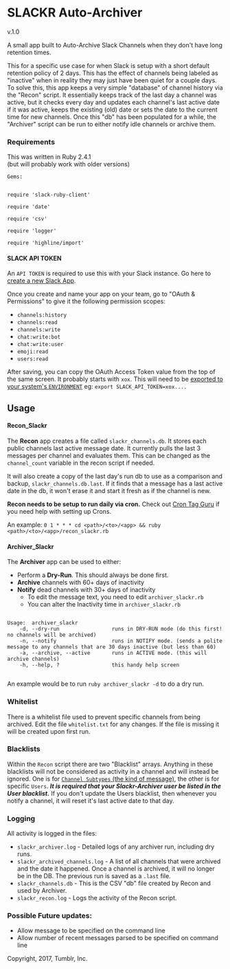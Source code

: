 # SLACKR Auto-Archiver
v.1.0

A small app built to Auto-Archive Slack Channels when they don't have long retention times. 

This for a specific use case for when Slack is setup with a short default retention policy of 2 days. This has the effect of channels being labeled as "inactive" when in reality they may just have been quiet for a couple days.  To solve this, this app keeps a very simple "database" of channel history via the "Recon" script. It essentially keeps track of the last day a channel was active, but it checks every day and updates each channel's last active date if it was active, keeps the existing (old) date or sets the date to the current time for new channels. Once this "db" has been populated for a while, the "Archiver" script can be run to either notify idle channels or archive them. 

### Requirements

This was written in Ruby 2.4.1<br>
(but will probably work with older versions)<br>

<pre><code>Gems:<br>

require 'slack-ruby-client'<br>
require 'date'<br>
require 'csv'<br>
require 'logger'<br>
require 'highline/import'<br></code></pre>

#### SLACK API TOKEN

An `API TOKEN` is required to use this with your Slack instance. Go here to [create a new Slack App](https://api.slack.com/apps/new).

Once you create and name your app on your team, go to "OAuth & Permissions" to give it the following permission scopes:

- `channels:history`
- `channels:read`
- `channels:write`
- `chat:write:bot`
- `chat:write:user`
- `emoji:read`
- `users:read`

After saving, you can copy the OAuth Access Token value from the top of the same screen. It probably starts with `xox`.  This will need to be [exported to your system's `ENVIRONMENT`](https://www.cyberciti.biz/faq/set-environment-variable-linux/) eg: `export SLACK_API_TOKEN=xox....` 

## Usage

#### Recon_Slackr

The **Recon** app creates a file called `slackr_channels.db`.  It stores each public channels last active message date. It currently pulls the last 3 messages per channel and evaluates them. This can be changed as the `channel_count` variable in the recon script if needed.

It will also create a copy of the last day's run db to use as a comparison and backup, <code>slackr_channels.db.last</code>. If it finds that a message has a last active date in the db, it won't erase it and start it fresh as if the channel is new. 

**Recon needs to be setup to run daily via cron.** Check out [Cron Tag Guru](https://crontab.guru/) if you need help with setting up Crons. 

An example: `0 1 * * * cd <path>/<to>/<app> && ruby <path>/<to>/<app>/recon_slackr.rb`


#### Archiver_Slackr

The **Archiver** app can be used to either:

+ Perform a **Dry-Run**. This should always be done first. 
+ **Archive** channels with 60+ days of inactivity
+ **Notify** dead channels with 30+ days of inactivity
  + To edit the message text, you need to edit <code>archiver_slackr.rb</code>
  + You can alter the Inactivity time in <code>archiver_slackr.rb</code>

<pre><code>
Usage:  archiver_slackr <flag>
    -d, --dry-run                 runs in DRY-RUN mode (do this first! no channels will be archived)
    -n, --notify                  runs in NOTIFY mode. (sends a polite message to any channels that are 30 days inactive (but less than 60)
    -a, --archive, --active       runs in ACTIVE mode. (this will archive channels)
    -h, --help, ?                 this handy help screen
    </code></pre>

An example would be to run `ruby archiver_slackr -d` to do a dry run.

### Whitelist

There is a whitelist file used to prevent specific channels from being archived.  Edit the file `whitelist.txt` for any changes.  If the file is missing it will be created upon first run.

### Blacklists

Within the `Recon` script there are two "Blacklist" arrays.  Anything in these blacklists will not be considered as activity in a channel and will instead be ignored. One is for [`Channel Subtypes` (the kind of message)](https://api.slack.com/events/message), the other is for specific `Users`.  ***It is required that your Slackr-Archiver user be listed in the User blacklist.*** If you don't update the Users blacklist, then whenever you notify a channel, it will reset it's last active date to that day.

### Logging

All activity is logged in the files: 
+ `slackr_archiver.log` - Detailed logs of any archiver run, including dry runs. 
+ `slackr_archived_channels.log` - A list of all channels that were archived and the date it happened. Once a channel is archived, it will no longer be in the DB. The previous run is saved as a `.last` file.
+ `slackr_channels.db` - This is the CSV "db" file created by Recon and used by Archiver. 
+ `slackr_recon.log` - Logs the activity of the Recon script.

### Possible Future updates: 
+ Allow message to be specified on the command line
+ Allow number of recent messages parsed to be specified on command line

Copyright, 2017, Tumblr, Inc.
